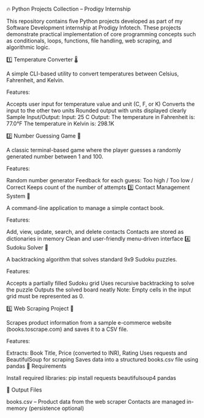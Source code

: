 🔥 Python Projects Collection – Prodigy Internship

This repository contains five Python projects developed as part of my Software Development internship at Prodigy Infotech. These projects demonstrate practical implementation of core programming concepts such as conditionals, loops, functions, file handling, web scraping, and algorithmic logic.

1️⃣ Temperature Converter 🌡

A simple CLI-based utility to convert temperatures between Celsius, Fahrenheit, and Kelvin.

Features:

Accepts user input for temperature value and unit (C, F, or K)
Converts the input to the other two units
Rounded output with units displayed clearly
Sample Input/Output: Input: 25 C Output: The temperature in Fahrenheit is: 77.0°F The temperature in Kelvin is: 298.1K

2️⃣ Number Guessing Game 🎯

A classic terminal-based game where the player guesses a randomly generated number between 1 and 100.

Features:

Random number generator
Feedback for each guess: Too high / Too low / Correct
Keeps count of the number of attempts
3️⃣ Contact Management System 📇

A command-line application to manage a simple contact book.

Features:

Add, view, update, search, and delete contacts
Contacts are stored as dictionaries in memory
Clean and user-friendly menu-driven interface
4️⃣ Sudoku Solver 🧩

A backtracking algorithm that solves standard 9x9 Sudoku puzzles.

Features:

Accepts a partially filled Sudoku grid
Uses recursive backtracking to solve the puzzle
Outputs the solved board neatly
Note: Empty cells in the input grid must be represented as 0.

5️⃣ Web Scraping Project 🛒

Scrapes product information from a sample e-commerce website (books.toscrape.com) and saves it to a CSV file.

Features:

Extracts: Book Title, Price (converted to INR), Rating
Uses requests and BeautifulSoup for scraping
Saves data into a structured books.csv file using pandas
🔧 Requirements

Install required libraries: pip install requests beautifulsoup4 pandas

📂 Output Files

books.csv – Product data from the web scraper
Contacts are managed in-memory (persistence optional)

